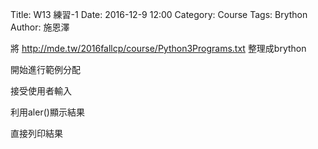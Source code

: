 Title: W13  練習-1
Date: 2016-12-9 12:00
Category: Course
Tags: Brython
Author: 施恩澤

將<a herf="http://mde.tw/2016fallcp/course/Python3Programs.txt">
http://mde.tw/2016fallcp/course/Python3Programs.txt</a> 整理成brython

<!-- PELICAN_END_SUMMARY -->

<!-- 導入 Brython 標準程式庫 -->

<script type="text/javascript" 
    src="https://cdn.rawgit.com/brython-dev/brython/master/www/src/brython_dist.js">
</script>

<!-- 啟動 Brython -->
<script>
window.onload=function(){
brython(1);
}
</script>
<!-- 以下實際利用  Brython 畫圖 -->
<div id="container"></div>
<script type="text/python3">
from browser import document as doc
from browser import html
container = doc['container']
mystring = ""
num = input("請輸入重複執行次數:")
#for i in range(1,11):
for i in range(1,int(num)+1):
    mystring += str(i)+ ":hallo mde" +html.BR()
container <= mystring
</script>


開始進行範例分配

接受使用者輸入

利用aler()顯示結果

直接列印結果

